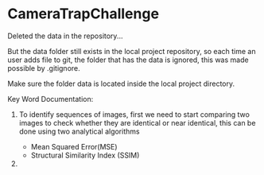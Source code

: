 # CameraTrapChallenge

Deleted the data in the repository...

But the data folder still exists in the local project repository, so each time an user adds file to git, the folder that has the data is ignored, this was made possible by .gitignore.

Make sure the folder data is located inside the local project directory.

Key Word Documentation:

1. To identify sequences of images, first we need to start comparing two images to check whether they are identical or near identical, this can be done using two analytical algorithms
	- Mean Squared Error(MSE)
	- Structural Similarity Index (SSIM)
	
2. 
